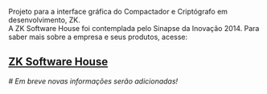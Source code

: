Projeto para a interface gráfica do Compactador e Criptógrafo em desenvolvimento, ZK.<br>
A ZK Software House foi contemplada pelo Sinapse da Inovação 2014.
Para saber mais sobre a empresa e seus produtos, acesse:

<h2><a href = "http://www.zksoftwarehouse.com.br" target = "_blank">ZK Software House</a></h2>

<i># Em breve novas informações serão adicionadas!</i>

